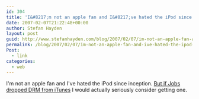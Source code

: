 ```yaml
---
id: 304
title: 'I&#8217;m not an apple fan and I&#8217;ve hated the iPod since inception. But if Jobs dropped DRM from iTunes I would actually seriously consider getting one.'
date: 2007-02-07T21:22:48+00:00
author: Stefan Hayden
layout: post
guid: http://www.stefanhayden.com/blog/2007/02/07/im-not-an-apple-fan-and-ive-hated-the-ipod-since-inception-but-if-jobs-dropped-drm-from-itunes-i-would-actually-seriously-consider-getting-one/
permalink: /blog/2007/02/07/im-not-an-apple-fan-and-ive-hated-the-ipod-since-inception-but-if-jobs-dropped-drm-from-itunes-i-would-actually-seriously-consider-getting-one/
Post:
  - link
categories:
  - web
---
```

<p>I'm not an apple fan and I've hated the iPod since inception. <a href="http://www.boingboing.net/2007/02/06/steve_jobs_blogs_abo.html">But if Jobs dropped DRM from iTunes</a> I would actually seriously consider getting one.
</p>
